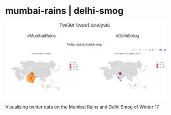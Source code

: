 # mumbai-rains | delhi-smog

<p align="center">
  <img src="twitter.png">
</p>

Visualising twitter data on the Mumbai Rains and Delhi Smog of Winter'17
